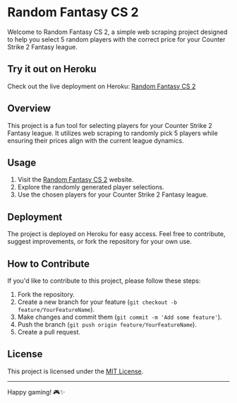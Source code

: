 # Random Fantasy CS 2

Welcome to Random Fantasy CS 2, a simple web scraping project designed to help you select 5 random players with the correct price for your Counter Strike 2 Fantasy league.

## Try it out on Heroku

Check out the live deployment on Heroku: [Random Fantasy CS 2](https://random-fantasy-cs-2-29ab7cba3519.herokuapp.com/)

## Overview

This project is a fun tool for selecting players for your Counter Strike 2 Fantasy league. It utilizes web scraping to randomly pick 5 players while ensuring their prices align with the current league dynamics.

## Usage

1. Visit the [Random Fantasy CS 2](https://random-fantasy-cs-2-29ab7cba3519.herokuapp.com/) website.
2. Explore the randomly generated player selections.
3. Use the chosen players for your Counter Strike 2 Fantasy league.

## Deployment

The project is deployed on Heroku for easy access. Feel free to contribute, suggest improvements, or fork the repository for your own use.

## How to Contribute

If you'd like to contribute to this project, please follow these steps:

1. Fork the repository.
2. Create a new branch for your feature (`git checkout -b feature/YourFeatureName`).
3. Make changes and commit them (`git commit -m 'Add some feature'`).
4. Push the branch (`git push origin feature/YourFeatureName`).
5. Create a pull request.

## License

This project is licensed under the [MIT License](LICENSE).

---

Happy gaming! 🎮✨
